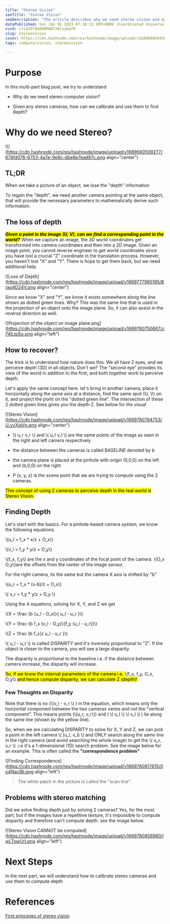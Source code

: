 ```yaml
---
title: "Stereo Vision"
seoTitle: "Stereo Vision"
seoDescription: "The article describes why we need stereo vision and explains its usefulness to derive depth"
datePublished: Sun Jan 01 2023 07:38:21 GMT+0000 (Coordinated Universal Time)
cuid: clcd29l9o000608l561sybaf0
slug: stereovision
cover: https://cdn.hashnode.com/res/hashnode/image/upload/v1689660564568/84b36df1-bb0a-4c2d-9e7c-dfae12cf3c37.png
tags: computervision, stereovision

---
```


# Purpose

In this multi-part blog post, we try to understand

* Why do we need stereo-computer vision?
    
* Given any stereo cameras, how can we calibrate and use them to find depth?
    

# Why do we need Stereo?

![](https://cdn.hashnode.com/res/hashnode/image/upload/v1689660509277/674fd076-6753-4a7e-9e8c-dbe8e7ead87c.png align="center")

## TL;DR

When we take a picture of an object, we lose the "depth" information

To regain the "depth", we need another camera pointing at the same object, that will provide the necessary parameters to mathematically derive such information.

## The loss of depth

***<mark>Given a point in the image (U, V), can we find a corresponding point in the world?</mark>*** When we capture an image, the 3D world coordinates get transformed into camera coordinates and then into a 2D image. Given an image point, you cannot reverse engineer to get world coordinates since you have lost a crucial "Z" coordinate in the translation process. However, you haven't lost "X" and "Y". There is hope to get them back, but we need additional help.

![Loss of Depth](https://cdn.hashnode.com/res/hashnode/image/upload/v1669777985185/Braq4D24V.png align="center")

Since we know "X" and "Y", we know it exists somewhere along the line shown as dotted green lines. Why? This was the same line that is used in the projection of an object onto the image plane. So, it can also assist in the reverse direction as well.

![Projection of the object on image plane.png](https://cdn.hashnode.com/res/hashnode/image/upload/v1669780750667/c74lLtpSo.png align="left")

## How to recover?

The trick is to understand how nature does this. We all have 2 eyes, and we perceive depth (3D) in all objects. Don't we? The "second eye" provides its view of the world in addition to the first, and both together work to perceive depth.

Let's apply the same concept here. let's bring in another camera, place it horizontally along the same axis at a distance, find the same spot (U, V) on it, and project the point on the "dotted green line". The intersection of these 2 dotted green lines gives you the depth Z. See below for the visual

![Stereo Vision](https://cdn.hashnode.com/res/hashnode/image/upload/v1669780784753/U_yvXjpVn.png align="center")

* \\( u_r v_r \\) and \\( u_l v_l \\) are the same points of the image as seen in the right and left camera respectively
    
* the distance between the cameras is called BASELINE denoted by b
    
* the camera plane is placed at the pinhole with origin (0,0,0) on the left and (b,0,0) on the right
    
* P (x, y, z) is the scene point that we are trying to compute using the 2 cameras.
    

<mark>This concept of using 2 cameras to perceive depth in the real world is Stereo Vision.</mark>

## Finding Depth

Let's start with the basics. For a pinhole-based camera system, we know the following equations.

\\(u_l = f_x * x/z  + O_x\\)

\\(v_l = f_y * y/z  + O_y\\)

\\(f_x, f_y\\) are the x and y coordinates of the focal point of the camera. \\(O_x O_y\\)are the offsets from the center of the image sensor.

For the right camera, its the same but the camera X axis is shifted by "b"

\\(u_r = f_x * (x-b)/z + O_x\\)

\\( v_r = f_y * y/z  + O_y \\)

Using the 4 equations, solving for X, Y, and Z we get

\\(X = \frac {b (u_l - O_x)}{ u_l - u_r }\\)

\\(Y = \frac {b f_x (v_l - O_y)}{f_y (u_l - u_r)}\\)

\\(Z = \frac {b f_x}{ u_l - u_r }\\)

\\( u_l - u_r \\) is called DISPARITY and it's inversely proportional to "Z". If the object is closer to the camera, you will see a large disparity.

The disparity is proportional to the baseline i.e. if the distance between camera increase, the disparity will increase.

<mark>So, if we know the internal parameters of the camera i.e. </mark> \\(f_x, f_y, O_x, O_y\\) <mark> and hence compute disparity, we can calculate Z (depth)!</mark>

### Few Thoughts on Disparity

Note that there is no (\\(v_l - v_r \\) ) in the equation, which means only the horizontal component between the two cameras varies and not the "vertical component". This means points (\\(u_r, v_r\\)) and ( \\( u_l \\) \\( v_l \\) ) lie along the same line (shown by the yellow line).

So, when we are calculating DISPARITY to solve for X, Y and Z, we can pick a point in the left camera \\( (u_l, v_l) \\) and ONLY search along the same line in the right camera (and avoid searching the whole image) to get the \\( u_r, v_r \\) .i.e it's a 1-dimensional (1D) search problem. See the image below for an example. This is often called the **"correspondence problem"**

![Finding Correspondence](https://cdn.hashnode.com/res/hashnode/image/upload/v1669780817615/0o4NacjBi.png align="left")

> The white patch in the picture is called the "scan line".

## Problems with stereo matching

Did we solve finding depth just by solving 2 cameras? Yes, for the most part, but if the images have a repetitive texture, it's impossible to compute disparity and therefore can't compute depth. see the image below.

![Stereo Vision CANNOT be computed](https://cdn.hashnode.com/res/hashnode/image/upload/v1669780856980/lwLTowUrI.png align="left")

# Next Steps

In the next part, we will understand how to calibrate stereo cameras and use them to compute depth

# References

[First principles of stereo vision](https://www.youtube.com/watch?v=hUVyDabn1Mg)